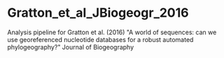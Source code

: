 # Gratton_et_al_JBiogeogr_2016
Analysis pipeline for Gratton et al. (2016) "A world of sequences: can we use georeferenced nucleotide databases for a robust automated phylogeography?" Journal of Biogeography
